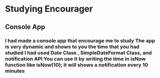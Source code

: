 # Studying Encourager
<h2>Console App</h2>
<h3>
I had made a console app that encourage me to study 
The app is very dynamic and shows to you the time that you had studied 
I had used Date Class , SimpleDateFormat Class, and notification API
You can use it by writing the time in isNow function like isNow(10); it will shows a notification every 10 minutes 
</h3>
